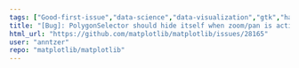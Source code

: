 ```yaml
---
tags: ["Good-first-issue","data-science","data-visualization","gtk","hacktoberfest","matplotlib","plotting","python","qt","tk","topic-widgets/UI","wx"]
title: "[Bug]: PolygonSelector should hide itself when zoom/pan is active"
html_url: "https://github.com/matplotlib/matplotlib/issues/28165"
user: "anntzer"
repo: "matplotlib/matplotlib"
---
```



